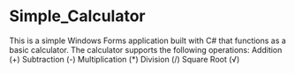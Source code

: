 # Simple_Calculator
This is a simple Windows Forms application built with C# that functions as a basic calculator. The calculator supports the following operations:  Addition (+) Subtraction (-) Multiplication (*) Division (/) Square Root (√)
